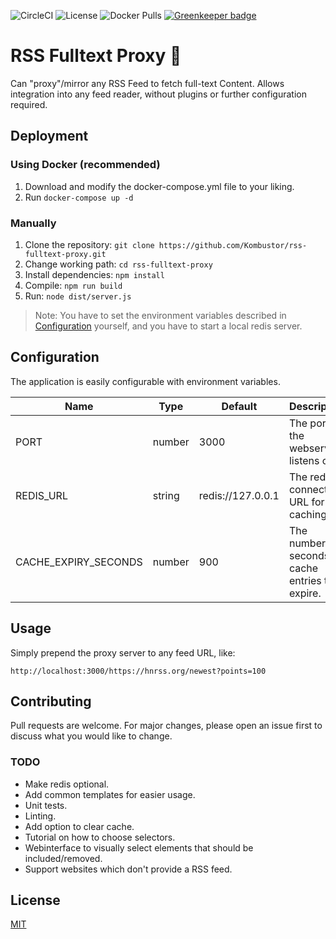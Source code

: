 ![CircleCI](https://img.shields.io/circleci/build/github/Kombustor/rss-fulltext-proxy.svg)
![License](https://img.shields.io/github/license/Kombustor/rss-fulltext-proxy.svg)
![Docker Pulls](https://img.shields.io/docker/pulls/kombustor/rss-fulltext-proxy.svg)
[![Greenkeeper badge](https://badges.greenkeeper.io/Kombustor/rss-fulltext-proxy.svg)](https://greenkeeper.io/)

# RSS Fulltext Proxy 📃

Can "proxy"/mirror any RSS Feed to fetch full-text Content.
Allows integration into any feed reader, without plugins or further configuration required.

## Deployment

### Using Docker (recommended)

1. Download and modify the docker-compose.yml file to your liking.
2. Run `docker-compose up -d`

### Manually

1. Clone the repository: `git clone https://github.com/Kombustor/rss-fulltext-proxy.git`
2. Change working path: `cd rss-fulltext-proxy`
3. Install dependencies: `npm install`
4. Compile: `npm run build`
5. Run: `node dist/server.js`

> Note: You have to set the environment variables described in [Configuration](#Configuration) yourself, and you have to start a local redis server.

## Configuration

The application is easily configurable with environment variables.

| Name                 | Type   | Default           | Description                                        |
|----------------------|--------|-------------------|----------------------------------------------------|
| PORT                 | number | 3000              | The port the webserver listens on.                 |
| REDIS_URL            | string | redis://127.0.0.1 | The redis connection URL for caching.              |
| CACHE_EXPIRY_SECONDS | number | 900               | The number of seconds for cache entries to expire. |

## Usage

Simply prepend the proxy server to any feed URL, like:

```
http://localhost:3000/https://hnrss.org/newest?points=100
```

## Contributing
Pull requests are welcome. For major changes, please open an issue first to discuss what you would like to change.

### TODO

- Make redis optional.
- Add common templates for easier usage.
- Unit tests.
- Linting.
- Add option to clear cache.
- Tutorial on how to choose selectors.
- Webinterface to visually select elements that should be included/removed.
- Support websites which don't provide a RSS feed.

## License

[MIT](https://choosealicense.com/licenses/mit/)
